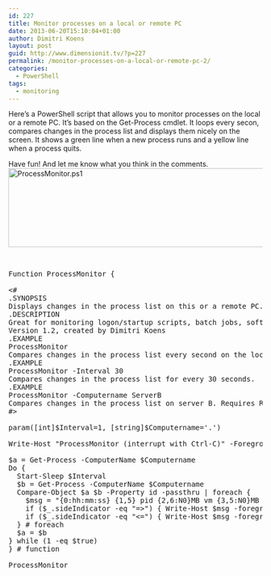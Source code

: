 ```yaml
---
id: 227
title: Monitor processes on a local or remote PC
date: 2013-06-20T15:10:04+01:00
author: Dimitri Koens
layout: post
guid: http://www.dimensionit.tv/?p=227
permalink: /monitor-processes-on-a-local-or-remote-pc-2/
categories:
  - PowerShell
tags:
  - monitoring
---
```

Here&#8217;s a PowerShell script that allows you to monitor processes on the local or a remote PC. It&#8217;s based on the Get-Process cmdlet. It loops every secon, compares changes in the process list and displays them nicely on the screen. It shows a green line when a new process runs and a yellow line when a process quits.

Have fun! And let me know what you think in the comments.[<img class="size-full wp-image-229 alignleft" alt="ProcessMonitor.ps1" src="http://www.dimensionit.tv/wp-content/uploads/2013/06/ProcessMonitor.jpg" width="907" height="156" srcset="http://www.dimensionit.tv/wp-content/uploads/2013/06/ProcessMonitor.jpg 907w, http://www.dimensionit.tv/wp-content/uploads/2013/06/ProcessMonitor-300x51.jpg 300w" sizes="(max-width: 907px) 100vw, 907px" />](http://www.dimensionit.tv/wp-content/uploads/2013/06/ProcessMonitor.jpg)

&nbsp;

<pre class="brush: powershell; gutter: false">Function ProcessMonitor {

&lt;#
.SYNOPSIS
Displays changes in the process list on this or a remote PC.
.DESCRIPTION
Great for monitoring logon/startup scripts, batch jobs, software installations, etc...
Version 1.2, created by Dimitri Koens
.EXAMPLE
ProcessMonitor
Compares changes in the process list every second on the local computer.
.EXAMPLE
ProcessMonitor -Interval 30
Compares changes in the process list for every 30 seconds.
.EXAMPLE
ProcessMonitor -Computername ServerB
Compares changes in the process list on server B. Requires RPC.
#&gt;

param([int]$Interval=1, [string]$Computername=&#039;.&#039;)

Write-Host "ProcessMonitor (interrupt with Ctrl-C)" -ForegroundColor Cyan

$a = Get-Process -ComputerName $Computername
Do {
  Start-Sleep $Interval
  $b = Get-Process -ComputerName $Computername
  Compare-Object $a $b -Property id -passthru | foreach {
    $msg = "{0:hh:mm:ss} {1,5} pid {2,6:N0}MB vm {3,5:N0}MB ws  {4}  {5}" -f (get-date) , $_.id, ($_.vm/1MB), ($_.ws/1MB), $_.name, $_.path
    if ($_.sideIndicator -eq "=&gt;") { Write-Host $msg -foregroundcolor green  }   # new process running
    if ($_.sideIndicator -eq "&lt;=") { Write-Host $msg -foregroundcolor yellow }   # existing process stopped
  } # foreach
  $a = $b
} while (1 -eq $true)
} # function

ProcessMonitor</pre>

<!-- AddThis Advanced Settings generic via filter on the_content -->

<!-- AddThis Share Buttons generic via filter on the_content -->